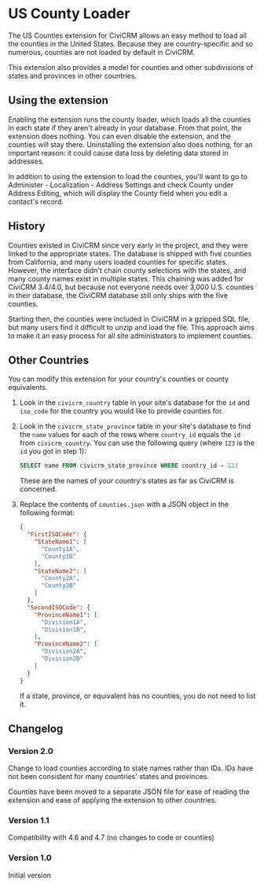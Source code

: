 # US County Loader

The US Counties extension for CiviCRM allows an easy method to load all the
counties in the United States.  Because they are country-specific and so
numerous, counties are not loaded by default in CiviCRM.

This extension also provides a model for counties and other subdivisions of
states and provinces in other countries.

## Using the extension

Enabling the extension runs the county loader, which loads all the counties in
each state if they aren't already in your database.  From that point, the
extension does nothing.  You can even disable the extension, and the counties
will stay there.  Uninstalling the extension also does nothing, for an important
reason: it could cause data loss by deleting data stored in addresses.

In addition to using the extension to load the counties, you'll want to go to
Administer - Localization - Address Settings and check County under Address
Editing, which will display the County field when you edit a contact's record.

## History

Counties existed in CiviCRM since very early in the project, and they were
linked to the appropriate states.  The database is shipped with five counties
from California, and many users loaded counties for specific states.  However,
the interface didn't chain county selections with the states, and many county
names exist in multiple states.  This chaining was added for CiviCRM 3.4/4.0,
but because not everyone needs over 3,000 U.S. counties in their database, the
CiviCRM database still only ships with the five counties.

Starting then, the counties were included in CiviCRM in a gzipped SQL file, but
many users find it difficult to unzip and load the file.  This approach aims to
make it an easy process for all site administrators to implement counties.

## Other Countries

You can modify this extension for your country's counties or county equivalents.

 1. Look in the `civicrm_country` table in your site's database for the `id` and
    `iso_code` for the country you would like to provide counties for.

 2. Look in the `civicrm_state_province` table in your site's database to find
    the `name` values for each of the rows where `country_id` equals the `id`
    from `civicrm_country`.  You can use the following query (where `123` is the
    `id` you got in step 1):

    ```sql
    SELECT name FROM civicrm_state_province WHERE country_id = 123
    ```

    These are the names of your country's states as far as CiviCRM is concerned.

 3. Replace the contents of `counties.json` with a JSON object in the following
    format:

    ```json
    {
      "FirstISOCode": {
        "StateName1": [
          "County1A",
          "County1B"
        ],
        "StateName2": [
          "County2A",
          "County2B"
        ]
      },
      "SecondISOCode": {
        "ProvinceName1": [
          "Division1A",
          "Division1B",
        ],
        "ProvinceName2": [
          "Division2A",
          "Division2B"
        ]
      }
    }
    ```

    If a state, province, or equivalent has no counties, you do not need to list
    it.

## Changelog

### Version 2.0

Change to load counties according to state names rather than IDs.  IDs have not
been consistent for many countries' states and provinces.

Counties have been moved to a separate JSON file for ease of reading the
extension and ease of applying the extension to other countries.

### Version 1.1

Compatibility with 4.6 and 4.7 (no changes to code or counties)

### Version 1.0

Initial version
